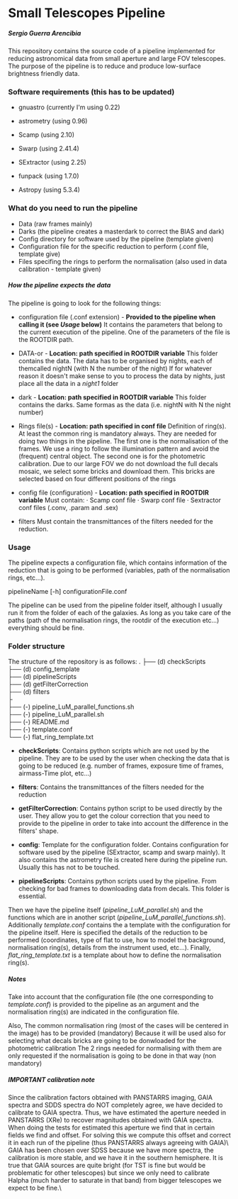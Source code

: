 # Small Telescopes Pipeline
##### Sergio Guerra Arencibia

This repository contains the source code of a pipeline implemented for reducing astronomical data from small aperture and large FOV telescopes. The purpose of the pipeline is to reduce and produce low-surface brightness friendly data.

### Software requirements (this has to be updated)

* gnuastro (currently I'm using 0.22)
* astrometry (using 0.96)
* Scamp (using 2.10)
* Swarp (using 2.41.4)
* SExtractor (using 2.25) 
* funpack (using 1.7.0)

* Astropy (using 5.3.4)

### What do you need to run the pipeline

* Data (raw frames mainly)
* Darks (the pipeline creates a masterdark to correct the BIAS and dark)
* Config directory for software used by the pipeline (template given)
* Configuration file for the specific reduction to perform (.conf file, template give)
* Files specifing the rings to perform the normalisation (also used in data calibration - template given)

##### How the pipeline expects the data

The pipeline is going to look for the following things:

* configuration file (.conf extension) - **Provided to the pipeline when calling it (see *Usage* below)**
    It contains the parameters that belong to the current execution of the pipeline.
    One of the parameters of the file is the ROOTDIR path.

* DATA-or - **Location: path specified in ROOTDIR variable**
    This folder contains the data. The data has to be organised by nights, each of themcalled nightN (with N the number of the night)
    If for whatever reason it doesn't make sense to you to process the data by nights, just place all the data in a *night1* folder

* dark - **Location: path specified in ROOTDIR variable**
    This folder contains the darks. Same formas as the data (i.e. nightN with N the night number)

* Rings file(s) -  **Location: path specified in conf file**
    Definition of ring(s). At least the common ring is mandatory always.
    They are needed for doing two things in the pipeline. The first one is the normalisation of the frames. We use a ring to follow the illumination pattern and avoid the (frequent) central object. The second one is for the photometric calibration. Due to our large FOV we do not download the full decals mosaic, we select some bricks and download them. This bricks are selected based on four different positions of the rings

* config file (configuration) - **Location: path specified in ROOTDIR variable**
    Must contain:
      · Scamp conf file
      · Swarp conf file
      · Sextractor conf files (.conv, .param and .sex)

* filters
    Must contain the transmittances of the filters needed for the reduction.


### Usage

The pipeline expects a configuration file, which contains information of the reduction that is going to be performed (variables, path of the normalisation rings, etc...). 

pipelineName [-h] configurationFile.conf

The pipeline can be used from the pipeline folder itself, although I usually run it from the folder of each of the galaxies. As long as you take care of the paths (path of the normalisation rings, the rootdir of the execution etc...) everything should be fine.

### Folder structure

The structure of the repository is as follows:
.
├── (d) checkScripts <br />
├── (d) config_template <br />
├── (d) pipelineScripts  <br />
├── (d) getFilterCorrection  <br />
├── (d) filters  <br />
├ <br />
├── (-) pipeline_LuM_parallel_functions.sh <br />
├── (-) pipeline_LuM_parallel.sh  <br />
├── (-) README.md  <br />
├── (-) template.conf <br />
└── (-) flat_ring_template.txt <br />

* **checkScripts**: Contains python scripts which are not used by the pipeline. They are to be used by the user when checking the data that is going to be reduced (e.g. number of frames, exposure time of frames, airmass-Time plot, etc...)

* **filters**: Contains the transmittances of the filters needed for the reduction

* **getFilterCorrection**:  Contains python script to be used directly by the user. They allow you to get the colour correction that you need to provide to the pipeline 
in order to take into account the difference in the filters' shape.

* **config**: Template for the configuration folder. Contains configuration for software used by the pipeline (SExtractor, scamp and swarp mainly). It also contains the astrometry file is created here during the pipeline run. Usually this has not to be touched. 

* **pipelineScripts**: Contains python scripts used by the pipeline. From checking for bad frames to downloading data from decals. This folder is essential.


Then we have the pipeline itself (*pipeline_LuM_parallel.sh*) and the functions which are in another script (*pipeline_LuM_parallel_functions.sh*). Additionally *template.conf* contains the a template with the configuration for the pipeline itself. Here is specified the details of the reduction to be performed (coordinates, type of flat to use, how to model the background, normalisation ring(s), details from the instrument used, etc...). Finally, *flat_ring_template.txt* is a template about how to define the normalisation ring(s).


##### Notes

Take into account that the configuration file (the one corresponding to *template.conf*) is provided to the pipeline as an argument and the normalisation ring(s) are indicated in the configuration file.

Also, The common normalisation ring (most of the cases will be centered in the image) has to be provided (mandatory) Because it will be used also for selecting what decals bricks are going to be donwloaded for the photometric calibration The 2 rings needed for normalising with them are only requested if the normalisation is going to be done in that way (non mandatory)

##### IMPORTANT calibration note

Since the calibration factors obtained with PANSTARRS imaging, GAIA spectra and SDDS spectra do NOT completely agree, we have decided to calibrate to GAIA spectra. Thus, we have estimated the aperture needed in PANSTARRS (XRe) to recover magnitudes obtained with GAIA spectra. When doing the tests for estimated this aperture we find that in certain fields we find and offset. For solving this we compute this offset and correct it in each run of the pipeline (thus PANSTARRS always agreeing with GAIA)\\ 
GAIA has been chosen over SDSS because we have more spectra, the calibration is more stable, and we have it in the southern hemisphere. It is true that GAIA sources are quite bright (for TST is fine but would be problematic for other telescopes) but since we only need to calibrate Halpha (much harder to saturate in that band) from bigger telescopes we expect to be fine.\\
